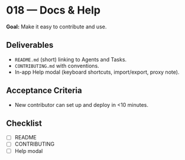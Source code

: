 # 018 — Docs & Help

**Goal:** Make it easy to contribute and use.

## Deliverables

- `README.md` (short) linking to Agents and Tasks.
- `CONTRIBUTING.md` with conventions.
- In-app Help modal (keyboard shortcuts, import/export, proxy note).

## Acceptance Criteria

- New contributor can set up and deploy in <10 minutes.

## Checklist

- [ ] README
- [ ] CONTRIBUTING
- [ ] Help modal
